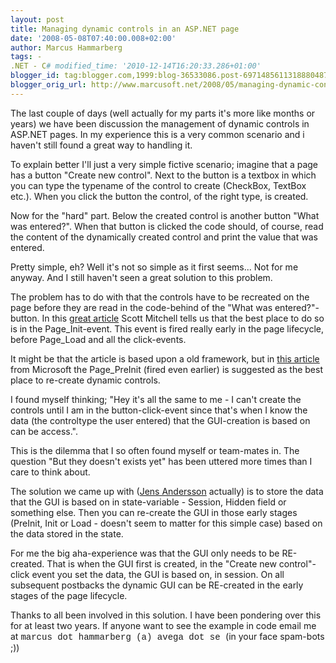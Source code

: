 ```yaml
---
layout: post
title: Managing dynamic controls in an ASP.NET page
date: '2008-05-08T07:40:00.008+02:00'
author: Marcus Hammarberg
tags: -
.NET - C# modified_time: '2010-12-14T16:20:33.286+01:00'
blogger_id: tag:blogger.com,1999:blog-36533086.post-6971485611318880487
blogger_orig_url: http://www.marcusoft.net/2008/05/managing-dynamic-controls-in-aspnet.html
---
```


The last couple of days (well actually for my parts it's more like
months or years) we have been discussion the management of dynamic
controls in ASP.NET pages. In my experience this is a very common
scenario and i haven't still found a great way to handling it.

To explain better I'll just a very simple fictive scenario; imagine that
a page has a button "Create new control". Next to the button is a
textbox in which you can type the typename of the control to create
(CheckBox, TextBox etc.). When you click the button the control, of the
right type, is created.

Now for the "hard" part. Below the created control is another button
"What was entered?". When that button is clicked the code should, of
course, read the content of the dynamically created control and print
the value that was entered.

Pretty simple, eh? Well it's not so simple as it first seems... Not for
me anyway. And I still haven't seen a great solution to this problem.

The problem has to do with that the controls have to be recreated on the
page before they are read in the code-behind of the "What was
entered?"-button. In this [great
article](http://aspnet.4guysfromrolla.com/articles/092904-1.aspx) Scott
Mitchell tells us that the best place to do so is in the
Page_Init-event. This event is fired really early in the page lifecycle,
before Page_Load and all the click-events.

It might be that the article is based upon a old framework, but in [this
article](http://msdn.microsoft.com/en-us/library/ms178472.aspx) from
Microsoft the Page_PreInit (fired even earlier) is suggested as the best
place to re-create dynamic controls.

I found myself thinking; "Hey it's all the same to me - I can't create
the controls until I am in the button-click-event since that's when I
know the data (the controltype the user entered) that the GUI-creation
is based on can be access.".

This is the dilemma that I so often found myself or team-mates in. The
question "But they doesn't exists yet" has been uttered more times than
I care to think about.

The solution we came up with ([Jens Andersson](http://www.shmup.net/)
actually) is to store the data that the GUI is based on in
state-variable - Session, Hidden field or something else. Then you can
re-create the GUI in those early stages (PreInit, Init or Load - doesn't
seem to matter for this simple case) based on the data stored in the
state.

For me the big aha-experience was that the GUI only needs to be
RE-created. That is when the GUI first is created, in the "Create new
control"-click event you set the data, the GUI is based on, in session.
On all subsequent postbacks the dynamic GUI can be RE-created in the
early stages of the page lifecycle.

Thanks to all been involved in this solution. I have been pondering over
this for at least two years. If anyone want to see the example in code
email me at <span style="font-family:courier new;">marcus dot hammarberg
(a) avega dot se </span>(in your face spam-bots ;))
